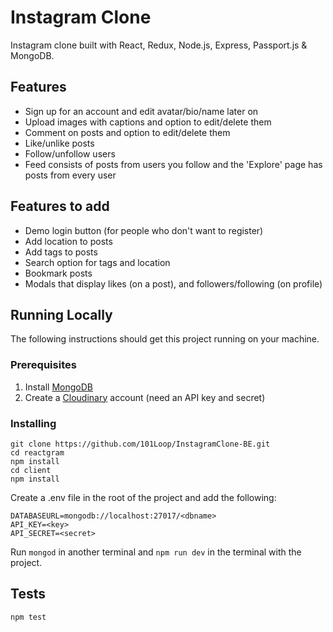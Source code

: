 # Instagram Clone

Instagram clone built with React, Redux, Node.js, Express, Passport.js & MongoDB.

## Features

- Sign up for an account and edit avatar/bio/name later on
- Upload images with captions and option to edit/delete them
- Comment on posts and option to edit/delete them
- Like/unlike posts
- Follow/unfollow users
- Feed consists of posts from users you follow and the 'Explore' page has posts from every user

## Features to add

- Demo login button (for people who don't want to register)
- Add location to posts
- Add tags to posts
- Search option for tags and location
- Bookmark posts
- Modals that display likes (on a post), and followers/following (on profile)

## Running Locally

The following instructions should get this project running on your machine.  

### Prerequisites
1. Install [MongoDB](https://www.mongodb.com/)  
2. Create a [Cloudinary](https://cloudinary.com/) account (need an API key and secret)

### Installing
```
git clone https://github.com/101Loop/InstagramClone-BE.git
cd reactgram
npm install
cd client
npm install
```

Create a .env file in the root of the project and add the following:

```
DATABASEURL=mongodb://localhost:27017/<dbname>
API_KEY=<key>
API_SECRET=<secret>
```

Run `mongod` in another terminal and `npm run dev` in the terminal with the project.

## Tests

```
npm test
```
